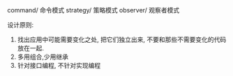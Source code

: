 
command/ 命令模式
strategy/ 策略模式
observer/ 观察者模式




设计原则:
1. 找出应用中可能需要变化之处, 把它们独立出来, 不要和那些不需要变化的代码放在一起.
2. 多用组合,少用继承
3. 针对接口编程, 不针对实现编程